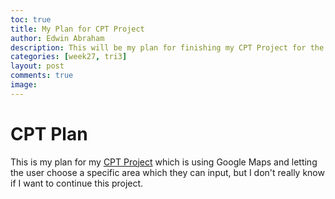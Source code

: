 ```yaml
---
toc: true
title: My Plan for CPT Project
author: Edwin Abraham
description: This will be my plan for finishing my CPT Project for the AP Exam
categories: [week27, tri3]
layout: post
comments: true
image: 
---
```


# CPT Plan
This is my plan for my [CPT Project](https://raunak2007.github.io/RECS-repo/test) which is using Google Maps and letting the user choose a specific area which they can input, but I don't really know if I want to continue this project.
